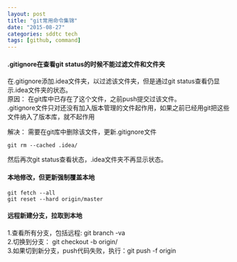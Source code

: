 ```yaml
---
layout: post
title: "git常用命令集锦"
date: "2015-08-27"
categories: sddtc tech
tags: [github, command]
---
```


#### .gitignore在查看git status的时候不能过滤文件和文件夹  
在.gitignore添加.idea文件夹，以过滤该文件夹，但是通过git status查看仍显示.idea文件夹的状态。  
原因：
在git库中已存在了这个文件，之前push提交过该文件。  
.gitignore文件只对还没有加入版本管理的文件起作用，如果之前已经用git把这些文件纳入了版本库，就不起作用  

解决：
需要在git库中删除该文件，更新.gitignore文件

```
git rm --cached .idea/
```  

然后再次git status查看状态，.idea文件夹不再显示状态。  

#### 本地修改，但更新强制覆盖本地  

```
git fetch --all  
git reset --hard origin/master
```

#### 远程新建分支，拉取到本地  
1.查看所有分支，包括远程: git branch -va   
2.切换到分支： git checkout -b <branch> origin/<branch>  
3.如果切到新分支，push代码失败，执行：git push -f origin <branch>
